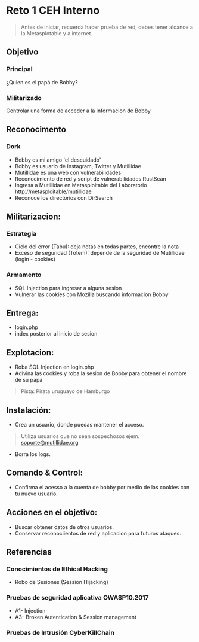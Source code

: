 # Reto 1 CEH Interno

> Antes de iniciar, recuerda hacer prueba de red, debes tener alcance a la Metasplotable y a internet.

## Objetivo
### Principal
¿Quien es el papá de Bobby?
### Militarizado
Controlar una forma de acceder a la informacion de Bobby

## Reconocimento
### Dork
- Bobby es mi amigo 'el descuidado'
- Bobby es usuario de Instagram, Twitter y Mutillidae 
- Mutillidae es una web con vulnerabilidades
- Reconocimiento de red y script de vulnerabilidades RustScan 
- Ingresa a Mutillidae en Metasploitable del Laboratorio http://metasploitable/mutillidae
- Reconoce los directorios con DirSearch

## Militarizacion:
### Estrategia
- Ciclo del error (Tabu): deja notas en todas partes, encontre la nota 
- Exceso de seguridad (Totem): depende de la seguridad de Mutillidae (login - cookies)

### Armamento
- SQL Injection para ingresar a alguna sesion
- Vulnerar las cookies con Mozilla buscando informacion Bobby

## Entrega:
- login.php
- index posterior al inicio de sesion

## Explotacion:
- Roba SQL Injection en login.php
- Adivina las cookies y roba la sesion de Bobby para obtener el nombre de su papá
> Pista: Pirata uruguayo de Hamburgo
	
## Instalación:
- Crea un usuario, donde puedas mantener el acceso.
> Utiliza usuarios que no sean sospechosos ejem. soporte@mutillidae.org
- Borra los logs.
	
## Comando & Control:
- Confirma el acesso a la cuenta de bobby por medio de las cookies con tu nuevo usuario.
		
## Acciones en el objetivo:
- Buscar obtener datos de otros usuarios.
- Conservar reconociientos de red y aplicacion para futuros ataques.

## Referencias

### Conocimientos de Ethical Hacking
- Robo de Sesiones (Session Hijacking)

### Pruebas de seguridad aplicativa OWASP10.2017 
- A1- Injection 
- A3- Broken Autentication & Session management

### Pruebas de Intrusión CyberKillChain
